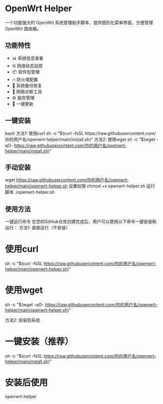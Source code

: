 # OpenWrt Helper

一个功能强大的 OpenWrt 系统管理助手脚本，提供图形化菜单界面，方便管理 OpenWrt 路由器。

## 功能特性

- 📊 系统信息查看
- 🌐 网络状态监控
- 📦 软件包管理
- 🔥 防火墙配置
- 💾 系统备份恢复
- 🚀 网络诊断工具
- ⚙️ 服务管理
- 🔄 一键更新

## 一键安装

bash
方法1: 使用curl
sh -c "$(curl -fsSL https://raw.githubusercontent.com/你的用户名/openwrt-helper/main/install.sh)"
方法2: 使用wget
sh -c "$(wget -qO- https://raw.githubusercontent.com/你的用户名/openwrt-helper/main/install.sh)"

## 手动安装

wget https://raw.githubusercontent.com/你的用户名/openwrt-helper/main/openwrt-helper.sh
设置权限
chmod +x openwrt-helper.sh
运行脚本
./openwrt-helper.sh

## 使用方法
一键运行命令
在您的GitHub仓库创建完成后，用户可以使用以下命令一键安装和运行：
方法1: 直接运行（不安装）
# 使用curl
sh -c "$(curl -fsSL https://raw.githubusercontent.com/你的用户名/openwrt-helper/main/openwrt-helper.sh)"

# 使用wget
sh -c "$(wget -qO- https://raw.githubusercontent.com/你的用户名/openwrt-helper/main/openwrt-helper.sh)"

方法2: 安装到系统
# 一键安装（推荐）
sh -c "$(curl -fsSL https://raw.githubusercontent.com/你的用户名/openwrt-helper/main/install.sh)"

# 安装后使用
openwrt-helper


